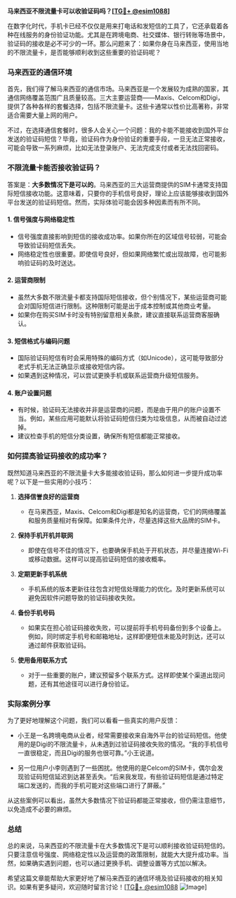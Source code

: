 **马来西亚不限流量卡可以收验证码吗？[[TG💪+ @esim1088](https://t.me/s/esim1088)]**

在数字化时代，手机卡已经不仅仅是用来打电话和发短信的工具了，它还承载着各种在线服务的身份验证功能。尤其是在跨境电商、社交媒体、银行转账等场景中，验证码的接收是必不可少的一环。那么问题来了：如果你身在马来西亚，使用当地的不限流量卡，是否能够顺利收到这些重要的验证码呢？

### 马来西亚的通信环境

首先，我们得了解马来西亚的通信市场。马来西亚是一个发展较为成熟的国家，其通信网络覆盖范围广且质量较高。三大主要运营商——Maxis、Celcom和Digi，提供了各种各样的套餐选择，包括不限流量卡。这些卡通常以性价比高著称，非常适合需要大量上网的用户。

不过，在选择通信套餐时，很多人会关心一个问题：我的卡能不能接收到国外平台发送的验证码短信？毕竟，验证码作为身份验证的重要手段，一旦无法正常接收，可能会导致一系列麻烦，比如无法登录账户、无法完成支付或者无法找回密码。

### 不限流量卡能否接收验证码？

答案是：**大多数情况下是可以的**。马来西亚的三大运营商提供的SIM卡通常支持国际短信接收功能。这意味着，只要你的手机信号良好，理论上应该能够接收到国外平台发送的验证码短信。然而，实际体验可能会因多种因素而有所不同。

#### 1. **信号强度与网络稳定性**
   - 信号强度直接影响到短信的接收成功率。如果你所在的区域信号较弱，可能会导致验证码短信丢失。
   - 网络稳定性也很重要。即使信号良好，但如果网络繁忙或出现故障，也可能影响验证码的及时送达。

#### 2. **运营商限制**
   - 虽然大多数不限流量卡都支持国际短信接收，但个别情况下，某些运营商可能会对国际短信进行限制。这种限制可能是出于成本控制或其他商业考量。
   - 如果你在购买SIM卡时没有特别留意相关条款，建议直接联系运营商客服确认。

#### 3. **短信格式与编码问题**
   - 国际验证码短信有时会采用特殊的编码方式（如Unicode），这可能导致部分老式手机无法正确显示或接收短信内容。
   - 如果遇到这种情况，可以尝试更换手机或联系运营商升级短信服务。

#### 4. **账户设置问题**
   - 有时候，验证码无法接收并非是运营商的问题，而是由于用户的账户设置不当。例如，某些应用可能默认将验证码短信归类为垃圾信息，从而被自动过滤掉。
   - 建议检查手机的短信分类设置，确保所有短信都能正常接收。

### 如何提高验证码接收的成功率？

既然知道马来西亚的不限流量卡大多能接收验证码，那么如何进一步提升成功率呢？以下是一些实用的小技巧：

1. **选择信誉良好的运营商**
   - 在马来西亚，Maxis、Celcom和Digi都是知名的运营商，它们的网络覆盖和服务质量相对有保障。如果条件允许，尽量选择这些大品牌的SIM卡。

2. **保持手机开机并联网**
   - 即使在信号不佳的情况下，也要确保手机处于开机状态，并尽量连接Wi-Fi或移动数据。这样可以提高验证码短信的接收概率。

3. **定期更新手机系统**
   - 手机系统的版本更新往往包含对短信处理能力的优化。及时更新系统可以避免因软件问题导致的验证码接收失败。

4. **备份手机号码**
   - 如果实在担心验证码接收失败，可以提前将手机号码备份到多个设备上。例如，同时绑定手机号和邮箱地址，这样即便短信未能及时到达，还可以通过邮件获取验证码。

5. **使用备用联系方式**
   - 对于一些重要的账户，建议预留多个联系方式。这样即使某个渠道出现问题，还有其他途径可以进行身份验证。

### 实际案例分享

为了更好地理解这个问题，我们可以看看一些真实的用户反馈：

- 小王是一名跨境电商从业者，经常需要接收来自海外平台的验证码短信。他使用的是Digi的不限流量卡，从未遇到过验证码接收失败的情况。“我的手机信号一直很稳定，而且Digi的服务也很可靠。”小王说道。

- 另一位用户小李则遇到了一些困扰。他使用的是Celcom的SIM卡，偶尔会发现验证码短信延迟到达甚至丢失。“后来我发现，有些验证码短信是通过特定端口发送的，而我的手机可能对这些端口进行了屏蔽。”

从这些案例可以看出，虽然大多数情况下验证码都能正常接收，但仍需注意细节，以免造成不必要的麻烦。

### 总结

总的来说，马来西亚的不限流量卡在大多数情况下是可以顺利接收验证码短信的。只要注意信号强度、网络稳定性以及运营商的政策限制，就能大大提升成功率。当然，如果确实遇到问题，也可以通过更换手机、调整设置等方式加以解决。

希望这篇文章能帮助大家更好地了解马来西亚的通信环境及验证码接收的相关知识。如果有更多疑问，欢迎随时留言讨论！[[TG💪+ @esim1088](https://t.me/s/esim1088) ![Image](https://i.postimg.cc/4NQfJmqS/Snipaste-2025-05-13-00-14-12.png)]